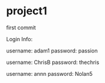 # project1
first commit
  
  
  Login Info:



username: adam1
password: passion

username: ChrisB
password: thechris

username: annn
password: Nolan5
